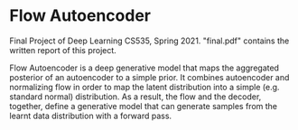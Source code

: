 # Flow Autoencoder
Final Project of Deep Learning CS535, Spring 2021. "final.pdf" contains the written report of this project.

Flow Autoencoder is a deep generative model that maps the aggregated posterior of an autoencoder to a simple prior. It combines autoencoder and normalizing flow in order to map the latent distribution into a simple (e.g. standard normal) distribution. As a result, the flow and the decoder, together, define a generative model that can generate samples from the learnt data distribution with a forward pass. 
